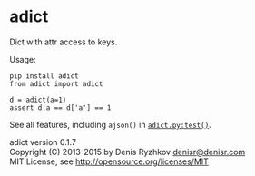 adict
=====

Dict with attr access to keys.

Usage:

    pip install adict
    from adict import adict

    d = adict(a=1)
    assert d.a == d['a'] == 1

See all features, including `ajson()` in [`adict.py:test()`](https://github.com/denis-ryzhkov/adict/blob/master/adict.py#L46).

adict version 0.1.7  
Copyright (C) 2013-2015 by Denis Ryzhkov <denisr@denisr.com>  
MIT License, see http://opensource.org/licenses/MIT
